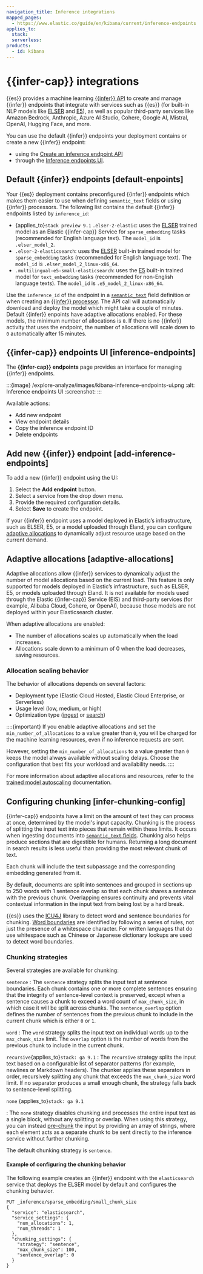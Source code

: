 ```yaml
---
navigation_title: Inference integrations
mapped_pages:
  - https://www.elastic.co/guide/en/kibana/current/inference-endpoints.html
applies_to:
  stack:
  serverless:
products:
  - id: kibana
---
```


# {{infer-cap}} integrations

{{es}} provides a machine learning [{{infer}} API](https://www.elastic.co/docs/api/doc/elasticsearch/v9/group/endpoint-inference) to create and manage {{infer}} endpoints that integrate with services such as {{es}} (for built-in NLP models like [ELSER](/explore-analyze/machine-learning/nlp/ml-nlp-elser.md) and [E5](/explore-analyze/machine-learning/nlp/ml-nlp-e5.md)), as well as  popular third-party services like Amazon Bedrock, Anthropic, Azure AI Studio, Cohere, Google AI, Mistral, OpenAI, Hugging Face, and more.

You can use the default {{infer}} endpoints your deployment contains or create a new {{infer}} endpoint:

- using the [Create an inference endpoint API](https://www.elastic.co/docs/api/doc/elasticsearch/v9/operation/operation-inference-put)
- through the [Inference endpoints UI](#add-inference-endpoints).

## Default {{infer}} endpoints [default-enpoints]

Your {{es}} deployment contains preconfigured {{infer}} endpoints which makes them easier to use when defining `semantic_text` fields or using {{infer}} processors. The following list contains the default {{infer}} endpoints listed by `inference_id`:

- {applies_to}`stack preview 9.1` `.elser-2-elastic`: uses the [ELSER](/explore-analyze/machine-learning/nlp/ml-nlp-elser.md) trained model as an Elastic {{infer-cap}} Service for `sparse_embedding` tasks (recommended for English language text). The `model_id` is `.elser_model_2`.
- `.elser-2-elasticsearch`: uses the [ELSER](/explore-analyze/machine-learning/nlp/ml-nlp-elser.md) built-in trained model for `sparse_embedding` tasks (recommended for English language text). The `model_id` is `.elser_model_2_linux-x86_64`.
- `.multilingual-e5-small-elasticsearch`: uses the [E5](../../explore-analyze/machine-learning/nlp/ml-nlp-e5.md) built-in trained model for `text_embedding` tasks (recommended for non-English language texts). The `model_id` is `.e5_model_2_linux-x86_64`.

Use the `inference_id` of the endpoint in a [`semantic_text`](elasticsearch://reference/elasticsearch/mapping-reference/semantic-text.md) field definition or when creating an [{{infer}} processor](elasticsearch://reference/enrich-processor/inference-processor.md). The API call will automatically download and deploy the model which might take a couple of minutes. Default {{infer}} enpoints have adaptive allocations enabled. For these models, the minimum number of allocations is `0`. If there is no {{infer}} activity that uses the endpoint, the number of allocations will scale down to `0` automatically after 15 minutes.

## {{infer-cap}} endpoints UI [inference-endpoints]

The **{{infer-cap}} endpoints** page provides an interface for managing {{infer}} endpoints.

:::{image} /explore-analyze/images/kibana-inference-endpoints-ui.png
:alt: Inference endpoints UI
:screenshot:
:::

Available actions:

- Add new endpoint
- View endpoint details
- Copy the inference endpoint ID
- Delete endpoints

## Add new {{infer}} endpoint [add-inference-endpoints]

To add a new {{infer}} endpoint using the UI:

1. Select the **Add endpoint** button.
1. Select a service from the drop down menu.
1. Provide the required configuration details.
1. Select **Save** to create the endpoint.

If your {{infer}} endpoint uses a model deployed in Elastic’s infrastructure, such as ELSER, E5, or a model uploaded through Eland, you can configure [adaptive allocations](#adaptive-allocations) to dynamically adjust resource usage based on the current demand.

## Adaptive allocations [adaptive-allocations]

Adaptive allocations allow {{infer}} services to dynamically adjust the number of model allocations based on the current load.
This feature is only supported for models deployed in Elastic’s infrastructure, such as ELSER, E5, or models uploaded through Eland. It is not available for models used through the Elastic {{infer-cap}} Service (EIS) and third-party services (for example, Alibaba Cloud, Cohere, or OpenAI), because those models are not deployed within your Elasticsearch cluster.

When adaptive allocations are enabled:

- The number of allocations scales up automatically when the load increases.
- Allocations scale down to a minimum of 0 when the load decreases, saving resources.

### Allocation scaling behavior

The behavior of allocations depends on several factors:

- Deployment type (Elastic Cloud Hosted, Elastic Cloud Enterprise, or Serverless)
- Usage level (low, medium, or high)
- Optimization type ([ingest](/deploy-manage/autoscaling/trained-model-autoscaling.md#ingest-optimized) or [search](/deploy-manage/autoscaling/trained-model-autoscaling.md#search-optimized))

::::{important}
If you enable adaptive allocations and set the `min_number_of_allocations` to a value greater than `0`, you will be charged for the machine learning resources, even if no inference requests are sent.

However, setting the `min_number_of_allocations` to a value greater than `0` keeps the model always available without scaling delays. Choose the configuration that best fits your workload and availability needs.
:::: 

For more information about adaptive allocations and resources, refer to the [trained model autoscaling](/deploy-manage/autoscaling/trained-model-autoscaling.md) documentation.

## Configuring chunking [infer-chunking-config]

{{infer-cap}} endpoints have a limit on the amount of text they can process at once, determined by the model's input capacity. Chunking is the process of splitting the input text into pieces that remain within these limits.
It occurs when ingesting documents into [`semantic_text` fields](elasticsearch://reference/elasticsearch/mapping-reference/semantic-text.md). Chunking also helps produce sections that are digestible for humans. Returning a long document in search results is less useful than providing the most relevant chunk of text.

Each chunk will include the text subpassage and the corresponding embedding generated from it.

By default, documents are split into sentences and grouped in sections up to 250 words with 1 sentence overlap so that each chunk shares a sentence with the previous chunk. Overlapping ensures continuity and prevents vital contextual information in the input text from being lost by a hard break.

{{es}} uses the [ICU4J](https://unicode-org.github.io/icu-docs/) library to detect word and sentence boundaries for chunking. [Word boundaries](https://unicode-org.github.io/icu/userguide/boundaryanalysis/#word-boundary) are identified by following a series of rules, not just the presence of a whitespace character. For written languages that do use whitespace such as Chinese or Japanese dictionary lookups are used to detect word boundaries.

### Chunking strategies

Several strategies are available for chunking: 

`sentence`
:   The `sentence` strategy splits the input text at sentence boundaries. Each chunk contains one or more complete sentences ensuring that the integrity of sentence-level context is preserved, except when a sentence causes a chunk to exceed a word count of `max_chunk_size`, in which case it will be split across chunks. The `sentence_overlap` option defines the number of sentences from the previous chunk to include in the current chunk which is either `0` or `1`.

`word`
:   The `word` strategy splits the input text on individual words up to the `max_chunk_size` limit. The `overlap` option is the number of words from the previous chunk to include in the current chunk.

`recursive`{applies_to}`stack: ga 9.1`
:   The `recursive` strategy splits the input text based on a configurable list of separator patterns (for example, newlines or Markdown headers). The chunker applies these separators in order, recursively splitting any chunk that exceeds the `max_chunk_size` word limit. If no separator produces a small enough chunk, the strategy falls back to sentence-level splitting.

`none` {applies_to}`stack: ga 9.1`

:   The `none` strategy disables chunking and processes the entire input text as a single block, without any splitting or overlap. When using this strategy, you can instead [pre-chunk](https://www.elastic.co/docs/reference/elasticsearch/mapping-reference/semantic-text#auto-text-chunking) the input by providing an array of strings, where each element acts as a separate chunk to be sent directly to the inference service without further chunking.

The default chunking strategy is `sentence`.

#### Example of configuring the chunking behavior

The following example creates an {{infer}} endpoint with the `elasticsearch` service that deploys the ELSER model by default and configures the chunking behavior.

```console
PUT _inference/sparse_embedding/small_chunk_size
{
  "service": "elasticsearch",
  "service_settings": {
    "num_allocations": 1,
    "num_threads": 1
  },
  "chunking_settings": {
    "strategy": "sentence",
    "max_chunk_size": 100,
    "sentence_overlap": 0
  }
}
```

